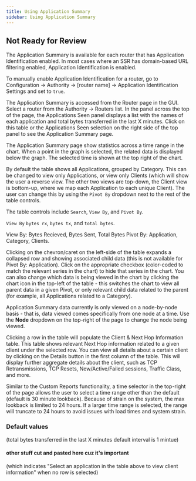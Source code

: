 ```yaml
---
title: Using Application Summary
sidebar: Using Application Summary
---
```

## Not Ready for Review 

The Application Summary is available for each router that has Application Identification enabled. In most cases where an SSR has domain-based URL filtering enabled, Application Identification is enabled. 

To manually enable Application Identification for a router, go to Configuration -> Authority -> [router name] -> Application Identification Settings and set to `true`.

The Application Summary is accessed from the Router page in the GUI. Select a router from the Authority -> Routers list. In the panel across the top of the page, the Applications Seen panel displays a list with the names of each application and total bytes transferred in the last X minutes. Click on this table or the Applications Seen selection on the right side of the top panel to see the  Application Summary page.

The Application Summary page show statistics across a time range in the chart. When a point in the graph is selected, the related data is displayed below the graph. The selected time is shown at the top right of the chart.

By default the table shows all Applications, grouped by Category. This can be changed to view only Applications, or view only Clients (which will show the user a reverse view. The other two views are top-down, the Client view is bottom-up, where we map each Application to each unique Client). The user can change this by using the `Pivot By` dropdown next to the rest of the table controls.

The table controls include `Search`, `View By`, and `Pivot By`. 

`View By` `bytes rx`, `bytes tx`, and `total bytes`. 

View By: Bytes Recieved, Bytes Sent, Total Bytes
Pivot By: Application, Category, Clients.

Clicking on the chevron/caret on the left-side of the table expands a collapsed row and showing associated child data (this is not available for Pivot By: Application). Click on the appropriate checkbox (color-coded to match the relevant series in the chart) to hide that series in the chart. You can also change which data is being viewed in the chart by clicking the chart icon in the top-left of the table - this switches the chart to view all parent data in a given Pivot, or only relevant child data related to the parent (for example, all Applications related to a Category).

Application Summary data currently is only viewed on a node-by-node basis - that is, data viewed comes specifically from one node at a time. Use the **Node** dropdown on the top-right of the page to change the node being viewed. 

Clicking a row in the table will populate the Client & Next Hop Information table. This table shows relevant Next Hop information related to a given client under the selected row. You can view all details about a certain client by clicking on the Details button in the first column of the table. This will display further aggregate details about the client, such as TCP Retransmissions, TCP Resets, New/Active/Failed sessions, Traffic Class, and more.

Similar to the Custom Reports functionality, a time selector in the top-right of the page  allows the user to select a time range other than the default (default is 30 minute lookback). Because of strain on the system, the max lookback is limited to 24 hours. If a larger time range is selected, the range will truncate to 24 hours to avoid issues with load times and system strain.


### Default values
(total bytes transferred in the last X minutes default interval is 1 mintue)

#### other stuff cut and pasted here cuz it's important
 (which indicates "Select an application in the table above to view client information" when no row is selected)